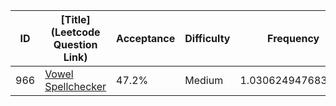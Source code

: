 |ID|[Title](Leetcode Question Link)|Acceptance|Difficulty|Frequency|
|----|-----|----|---|---|
|966|[Vowel Spellchecker]( https://leetcode.com/problems/vowel-spellchecker)|47.2%|Medium|1.030624947683177|
